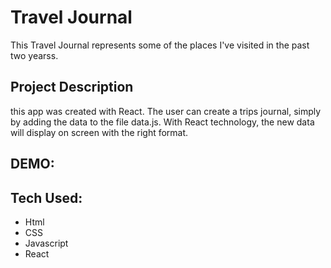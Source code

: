 # Travel Journal

This Travel Journal represents some of the places I've visited in the past two yearss. 

## Project Description

this app was created with React. The user can create a trips journal, simply by adding the data to the file data.js. With React technology, the new data will display on screen with the right format.

## DEMO:


## Tech Used:

* Html
* CSS
* Javascript
* React


